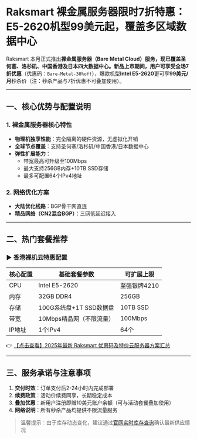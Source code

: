 # Raksmart 裸金属服务器限时7折特惠：E5-2620机型99美元起，覆盖多区域数据中心

Raksmart 本月正式推出**裸金属服务器（Bare Metal Cloud）**服务，现已覆盖圣何塞、洛杉矶、中国香港及日本四大数据中心。新品上市期间，用户可享受**全场7折优惠**（优惠码：`Bare-Metal-30%off`），爆款机型**Intel E5-2620**更可享**99美元/月**秒杀价（注：秒杀产品与7折优惠不可叠加使用）。

---

## 一、核心优势与配置说明
### 1. 裸金属服务器核心特性
- **物理机独享性能**：完全隔离的硬件资源，无虚拟化开销
- **全球节点覆盖**：支持圣何塞/洛杉矶/中国香港/日本数据中心
- **弹性扩展能力**：
  - 带宽最高可升级至100Mbps
  - 最大支持256GB内存+10TB SSD存储
  - 最多可配置64个IPv4地址

### 2. 网络优化方案
- **大陆优化线路**：BGP骨干网直连
- **精品网络（CN2混合BGP）**：三网低延迟接入

---

## 二、热门套餐推荐
### ▶ 香港裸机云特惠配置
| 核心配置          | 基础套餐参数                  | 可扩展上限       |
|-------------------|-----------------------------|------------------|
| CPU              | Intel E5-2620               | 至强银牌4210     |
| 内存             | 32GB DDR4                   | 256GB            |
| 存储             | 100G系统盘+1T SSD数据盘      | 10TB SSD         |
| 带宽             | 10Mbps精品网（不限流量）      | 100Mbps          |
| IP地址           | 1个IPv4                     | 64个             |

👉 [【点击查看】2025年最新 Raksmart 优惠码及特价云服务器方案汇总](https://bit.ly/raksmart)

---

## 三、服务承诺与注意事项
1. **交付时效**：订单支付后2-24小时内完成部署
2. **续费政策**：活动价续费同享，长期稳定成本
3. **叠加优惠**：新用户注册即赠10美元账户余额（可与活动套餐叠加使用）
4. **网络说明**：所有秒杀产品均提供不限流量服务

> 温馨提示：由于库存动态变化，建议通过[官网实时库存查询](https://bit.ly/raksmart)确认最新供应情况